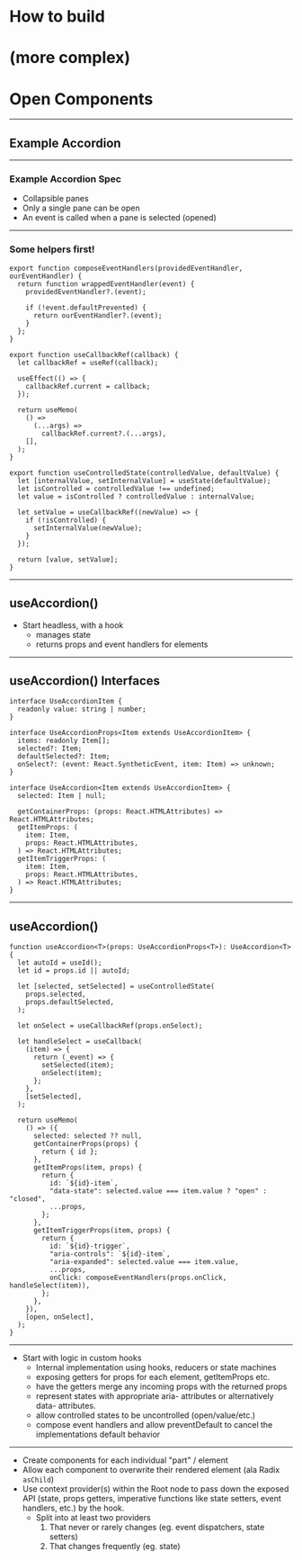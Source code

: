 # How to build

# (more complex)

# Open Components

---

## Example Accordion

---

### Example Accordion Spec

- Collapsible panes
- Only a single pane can be open
- An event is called when a pane is selected (opened)

---

### Some helpers first!

```tsx [1-9|2-8|3|5-7|11-24|12-16|18-23|26-38|27|28|29|31-35|37]
export function composeEventHandlers(providedEventHandler, ourEventHandler) {
  return function wrappedEventHandler(event) {
    providedEventHandler?.(event);

    if (!event.defaultPrevented) {
      return ourEventHandler?.(event);
    }
  };
}

export function useCallbackRef(callback) {
  let callbackRef = useRef(callback);

  useEffect(() => {
    callbackRef.current = callback;
  });

  return useMemo(
    () =>
      (...args) =>
        callbackRef.current?.(...args),
    [],
  );
}

export function useControlledState(controlledValue, defaultValue) {
  let [internalValue, setInternalValue] = useState(defaultValue);
  let isControlled = controlledValue !== undefined;
  let value = isControlled ? controlledValue : internalValue;

  let setValue = useCallbackRef((newValue) => {
    if (!isControlled) {
      setInternalValue(newValue);
    }
  });

  return [value, setValue];
}
```

---

## useAccordion()

- Start headless, with a hook
  - manages state
  - returns props and event handlers for elements

---

## useAccordion() Interfaces

```tsx [1-3|5-9|10-24|11|13-23]
interface UseAccordionItem {
  readonly value: string | number;
}

interface UseAccordionProps<Item extends UseAccordionItem> {
  items: readonly Item[];
  selected?: Item;
  defaultSelected?: Item;
  onSelect?: (event: React.SyntheticEvent, item: Item) => unknown;
}

interface UseAccordion<Item extends UseAccordionItem> {
  selected: Item | null;

  getContainerProps: (props: React.HTMLAttributes) => React.HTMLAttributes;
  getItemProps: (
    item: Item,
    props: React.HTMLAttributes,
  ) => React.HTMLAttributes;
  getItemTriggerProps: (
    item: Item,
    props: React.HTMLAttributes,
  ) => React.HTMLAttributes;
}
```

---

## useAccordion()

```tsx
function useAccordion<T>(props: UseAccordionProps<T>): UseAccordion<T> {
  let autoId = useId();
  let id = props.id || autoId;

  let [selected, setSelected] = useControlledState(
    props.selected,
    props.defaultSelected,
  );

  let onSelect = useCallbackRef(props.onSelect);

  let handleSelect = useCallback(
    (item) => {
      return (_event) => {
        setSelected(item);
        onSelect(item);
      };
    },
    [setSelected],
  );

  return useMemo(
    () => ({
      selected: selected ?? null,
      getContainerProps(props) {
        return { id };
      },
      getItemProps(item, props) {
        return {
          id: `${id}-item`,
          "data-state": selected.value === item.value ? "open" : "closed",
          ...props,
        };
      },
      getItemTriggerProps(item, props) {
        return {
          id: `${id}-trigger`,
          "aria-controls": `${id}-item`,
          "aria-expanded": selected.value === item.value,
          ...props,
          onClick: composeEventHandlers(props.onClick, handleSelect(item)),
        };
      },
    }),
    [open, onSelect],
  );
}
```

---

- Start with logic in custom hooks
  - Internal implementation using hooks, reducers or state machines
  - exposing getters for props for each element, getItemProps etc.
  - have the getters merge any incoming props with the returned props
  - represent states with appropriate aria- attributes or alternatively data-
    attributes.
  - allow controlled states to be uncontrolled (open/value/etc.)
  - compose event handlers and allow preventDefault to cancel the
    implementations default behavior

---

- Create components for each individual "part" / element
- Allow each component to overwrite their rendered element (ala Radix `asChild`)
- Use context provider(s) within the Root node to pass down the exposed API
  (state, props getters, imperative functions like state setters, event handlers,
  etc.) by the hook.
  - Split into at least two providers
    1. That never or rarely changes (eg. event dispatchers, state setters)
    2. That changes frequently (eg. state)
